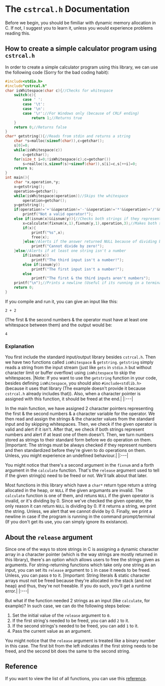 # The `cstrcal.h` Documentation
Before we begin, you should be fimiliar with dynamic memory allocation in C. If not, I suggest you to learn it, unless you would experience problems reading this.
## How to create a simple calculator program using `cstrcal.h`
In order to create a simple calculator program using this library, we can use the following code (Sorry for the bad coding habit):
```c
#include<stdio.h>
#include"cstrcal.h"
char isWhitespace(char c){//Checks for whitespace
	switch(c){
		case ' ':
		case '\t':
		case '\n':
		case '\r'://For Windows only (because of CRLF ending)
			return 1;//Returns true
	}
	return 0;//Returns false
}
char* getstring(){//Reads from stdin and returns a string
	char *s=malloc(sizeof(char)),c=getchar();
	s[0]=0;
	while(isWhitespace(c))
		c=getchar();
	for(size_t i=0;!isWhitespace(c);c=getchar())
		s=realloc(s,sizeof(s)+sizeof(char)),s[i]=c,s[++i]=0;
	return s;
}
int main(){
	char *x,operation,*y;
	x=getstring();
	operation=getchar();
	while(isWhitespace(operation))//Skips the whitespace
		operation=getchar();
	y=getstring();
	if(operation!='+'&&operation!='-'&&operation!='*'&&operation!='/'&&operation!='%')//Alerts if an invalid operator is given
		printf("Not a valid operator!");
	else if(isnum(x)&&isnum(y)){//Checks both strings if they represent numbers
		x=calculate(fixnum(x,1),fixnum(y,1),operation,3);//Makes both strings standard before calculation
		if(x){
			printf("%s",x);
			free(x);
		}else//Alerts if the answer returned NULL because of dividing by 0
			printf("Cannot divide by zero!");
	}else//Alerts if at least one string isn't a number
		if(isnum(x))
			printf("The third input isn't a number!");
		else if(isnum(y))
			printf("The first input isn't a number!");
		else
			printf("The first & the third inputs aren't numbers");
	printf("\n");//Prints a newline (Useful if its running in a terminal)
	return 0;
}
```
If you compile and run it, you can give an input like this:
```
2 + 2
```
(The first & the second numbers & the operator must have at least one whitespace between them) and the output would be:
```
4
```
### Explanation
You first include the standard input/output library besides `cstrcal.h`. Then we have two functions called `isWhitespace` & `getstring`. `getstring` simply reads a string from the input stream (just like `gets` in `stdio.h` but without character limit or buffer overflow) using `isWhitespace` to skip the whitespaces.
|Note: If you want to use the `getstring` function in your code, besides defining `isWhitespace`, you should also `#include<stdlib.h>` (because it uses that library (The example doesn't provide it because `cstrcal.h` already includes that)). Also, when a character pointer is assigned with this function, it should be freed at the end.|
|:---|

In the main function, we have assigned 2 character pointers representing the first & the second numbers & a character variable for the operator. We then read and assign the strings & the character values from the standard input and by skipping whitespaces. Then, we check if the given operator is valid and alert if it isn't. After that, we check if both strings represent numbers and alert if at least one of them doesn't. Then, we turn numbers stored as strings to their standard form before we do operation on them.
|Important: The strings must be always checked if they represent numbers and then standardized before they're given to do operations on them. Unless, you might experience an undefined behaviour.|
|:---|

You might notice that there's a second argument in the `fixnum` and a forth argument in the `calculate` function. That's the `release` argument used to tell if the given string(s) need to be freed or not. We'll talk about that later.

Most functions in this library which have a `char*` return type return a string allocated in the heap, or `NULL` if the given argumants are invalid. The `calculate` function is one of them, and retuns `NULL` if the given operator is invalid, or it's dividing by 0. Since we've checked the given operator, the only reason it can return `NULL` is dividing by 0. If it returns a string, we print the string. Unless, we alert that we cannot divide by 0. Finally, we print a newline in case if the program is running in the command prompt/terminal (If you don't get its use, you can simply ignore its existance).
## About the `release` argument
Since one of the ways to store strings in C is assigning a dynamic character array in a character pointer (which is the way strings are mostly returned in this library), there's an option which allows users to free the strings given as arguments. For string-returning functions which take only one string as an input, you can set its `release` argument to `1` in case it needs to be freed. Unless, you can pass `0` to it.
|Important: String literals & static character arrays must not be freed because they're allocated in the stack (and not heap) and thus, they're not freeable. If you do such, you'll get a runtime error.|
|:---|

But what if the function needed 2 strings as an input (like `calculate`, for example)? In such case, we can do the following steps below:
1. Set the initial value of the `release` argument to `0`.
2. If the first string's needed to be freed, you can add `2` to it.
3. If the second strings's needed to be freed, you can add `1` to it.
4. Pass the current value as an argument.

You might notice that the `release` argument is treated like a binary number in this case. The first bit from the left indicates if the first string needs to be freed, and the second bit does the same to the second string.
## Reference
If you want to view the list of all functions, you can use this [reference](https://amirreza-ipchi-haq.github.io/strcal/guide/c/reference).
